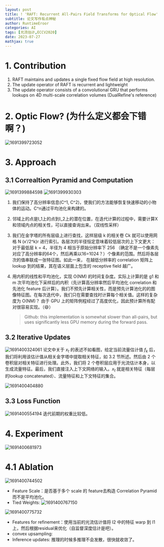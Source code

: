 ```yaml
---
layout: post
title: ! 'RAFT: Recurrent All-Pairs Field Transforms for Optical Flow' 
subtitle: 论文写作有点神秘
author: RuntimeEroor
categories: AI
tags: [光流估计,ECCV2020]
date: 2023-07-27
mathjax: true
---
```

# 1. Contribution
1. RAFT maintains and updates a single fixed flow field at high resolution.
2. The update operator of RAFT is recurrent and lightweight
3. The update operator consists of a convolutional GRU that performs lookups on 4D multi-scale correlation volumes (DualRefine's reference)

# 2. Optic Flow? (为什么定义都会下错啊？)
![1691399723052](/images/1691399723052.png)

# 3. Approach
## 3.1 Correaltion Pyramid and Computation
![1691399884598](/images/1691399884598.png)
![1691399930303](/images/1691399930303.png)
1. 我们保持了高分辨率信息(C^1, C^2)，使我们的方法能够恢复快速移动的小物体的运动。C^n通过平均池化来构建的。

2. 邻域上的点是I_1上的点到I_2上的潜在位置，在迭代计算的过程中，需要计算X和领域内点的相关性，可以直接查询出来。（双线性采样）

3. 我们在金字塔的所有层级上进行查找，这样层级 k 的相关卷 Ck 就可以使用网格 N (x′/2^k)r 进行索引。各层次的半径恒定意味着较低层次的上下文更大：对于最低层 k = 4，半径为 4 相当于原始分辨率下 256 （确定不是一个像素先对应了高分辨率的64个，然后再乘以16=1024？）个像素的范围。然后将各层次的值串联成一张特征图。如此一来， 在越低分辨率的 correlation 矩阵上 lookup 到的结果，其在语义层面上包含的 receptive field 越广。

4. 用内积的线性和平均池化，实现 O(NM) 的时间复杂度。实际上计算的是 g1 和 m 次平均池化下采样后的内积（先计算高分辨率然后平均池化 correlation 和 先池化 feature 后计算）。我们不预先计算相关性，而是预先计算池化的的图像特征图。在每次迭代中，我们只在需要查找时计算每个相关值。这样的复杂度为 O(NM)？
由于 GPU 上的矩阵例程经过了高度优化，因此预计算所有配对很容易实现。（😄）
    > Github: this implementation is somewhat slower than all-pairs, but uses significantly less GPU memory during the forward pass.

## 3.2 Iterative Updates
![1691400324061](/images/1691400324061.png)
论文中关于 $x_t$ 的表述不如看图，给定当前流量估计值 $f_k$ 后，我们将利用该估计值从相关金字塔中提取相关特征，如 3.2 节所述。然后由 2 个卷积层对相关特征进行处理。此外，我们将 2 个卷积层应用于光流估计本身，以生成流量特征。最后，我们直接注入上下文网络的输入。$x_t$ 就是相关特征（每层的lookup concatenated）、流量特征和上下文特征的集合。

![1691400404880](/images/1691400404880.png)

## 3.3 Loss Function
![1691400554194](/images/1691400554194.png)
迭代前期的权重比较低。
# 4. Experiment
![1691400681973](/images/1691400681973.png)
# 4.1 Ablation
![1691400744502](/images/1691400744502.png)
- Feature Scale：是否基于多个 scale 的 feature去构造 Correlation Pyramid 而不是平均池化。
- Tied Weights: ![1691400767150](/images/1691400767150.png)

![1691400775732](/images/1691400775732.png)
- Features for refinement：使用当前的光流估计值将 I2 中的特征 warp 到 I1 上，然后根据residual来优化（自监督深度估计是吧）。
- convex upsampling: 
- Inference updates: 推理的时候多推理不会发散，很快就收敛了。